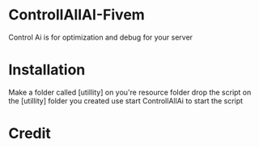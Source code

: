# ControllAllAI-Fivem
Control Ai is for optimization and debug for your server
# Installation
Make a folder called [utillity] on you're resource folder
drop the script on the [utillity] folder you created
use start ControllAllAi to start the script
# Credit

